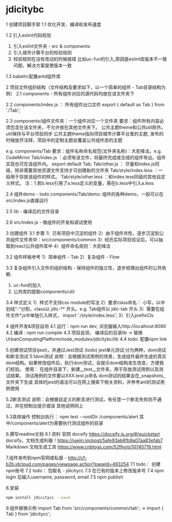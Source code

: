 # jdicitybc

1 创建项目脚手架
1.1 优化开发、编译和发布速度

1.2 引入eslint代码校验
1) 引入eslint文件夹 - src & components
2) 引入城市计算平台的校验规则
3) 校验规则在没有改动的时候报错
比如uc-fun的引入,原因是eslint库版本不一致问题，解决方案是使版本一致

1.3 babelrc配置antd组件库

2 项目文件组织结构（文件结构及要求如下，以一个简单的组件 - Tab目录结构为例）
2.1 components - 所有组件对应的源代码均放在该文件夹下

2.2 components/index.js ： 所有组件出口文件
export { default as Tab } from './Tab';

2.3 components/组件文件夹：一个组件对应一个文件夹
要求：组件所有内容必须包含在该文件夹，不允许放在其他文件夹下。
公共主题theme和公共util除外。
util保持与平台项目同步
公共主题theme指向项目城市计算平台里的主题, 发布的时候放开注释，项目中的定制主题会覆盖公共组件库的主题

e.g. components/Tab
要求：组件名称命名规范(文件夹名称)：大驼峰法。e.g. CodeMirror
Tab/index.js ：必须有该文件，将最终完成或合成的组件导出。组件实现也可在该组件内。
export default Tab;
Tab/other.js  ： 尽量和index.js同级，除非需要其他资源文件支持才可创建新的文件夹
Tab/style/index.less ：一般用于存放该组件的样式。
Tab/style/other.less ：和index.less同级的其他自定义样式。
注：1.若b.less引用了a.less定义的变量，需在b.less中引入a.less

2.4 组件demo - todo
components/Tab/demo: 组件的各种demo，一般可以在src/index.js直接运行

2.5 lib - 编译后的文件目录

2.6 src/index.js - 做组件的开发和调试使用

3 创建组件
3.1 步骤
1）已有项目中沉淀的组件
2）由于组件共性，逐步沉淀到公共组件文件夹中：src/components/common
3）经历实际项目验证后，可以抽取到react公共组件库中
4）组件命名规则：大驼峰法

3.2 组件样板参考
1）简单组件 - Tab
2）复杂组件 - Flow

3.3 复杂组件引入文件的组织结构 - 保持组件的独立性，逐步梳理出组件的公共依赖.
1) uc-fun的加入
2) 公共库的提取components/util

3.4 样式定义
1）样式不支持css module的写法
2）要求class命名： 小写，以中划线“-”分割，class以 jdic-** 开头。e.g. Tab组件以 jdic-tab 开头
3）需要在组件文件*.js中单独引入样式， import './style/index.less';
3）引入prefixCls

4 组件开发&项目自测
4.1 运行：npm run dev, 浏览器输入http://localhost:8080
4.2 编译 : npm run compile
4.3 项目自测， 编译后的目录lib -> 替换UrbanComputingPlatform/node_modules/jdicitybc/lib
4.4 todo: 配置npm link

5.创建测试项目(jest)，并通过Jest测试 (todo)
jest单元测试:分为两种，dom测试和断言测试
5.1dom测试
说明：会根据测试用例的场景，生成组件最终生成的真实dom结构。如果修改组件后，执行dom测试，会提示dom结构发生改变，方便我们校验。
使用：
在组件目录下，新建__test__文件夹，用于存放测试用例以及测试结果。
测试用例的文件要以XXX.test.js命名
dom测试的结果会在_snapshots_文件夹下生成
具体的jest的语法可以在网上搜索下相关资料，并参考ant的测试用例使用

5.2断言测试
说明：会根据自定义的断言进行测试，有任意一个断言失败则不通过，并在控制台提示错误
其他说明同上

5.3具体操作
控制台执行： npm test --rootDir /components/alert
其中/components/alert为需要执行测试组件的目录

6.撰写readme文档
6.1 资料
官网 docsify https://docsify.js.org/#/quickstart
docsify，文档生成利器！https://juejin.im/post/5afe93ab6fb9a07aa83efab7
Markdown 文档生成工具 https://www.cnblogs.com/52fhy/p/10745719.html

7.组件发布到npm官网或私服 -  http://cf-b2b.jdcloud.com/pages/viewpage.action?pageId=493254
7.1 todo： 创建npm账号
7.2 todo： 包取名 -  jdicitycc
7.3 在已有的版本上修改版本号
7.4 npm login 后输入username, password, email
7.5 npm publish

8.安装
```bash
npm install jdicitycc --save
```

9.组件替换示例
import Tab from 'src/components/common/tab'; ->
import { Tab } from 'jdicitycc';
